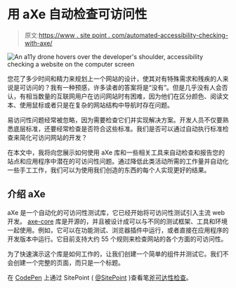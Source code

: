 # 用 aXe 自动检查可访问性

> 原文:[https://www . site point . com/automated-accessibility-checking-with-axe/](https://www.sitepoint.com/automated-accessibility-checking-with-axe/)

![An a11y drone hovers over the developer's shoulder, accessibility checking a website on the computer screen](../Images/b533ca7d19274889e6d29d0cdba235ce.png)

您花了多少时间和精力来规划上一个网站的设计，使其对有特殊需求和残疾的人来说是可访问的？我有一种预感，许多读者的答案将是“没有”。但是几乎没有人会否认，有相当数量的互联网用户在访问网站时有困难，因为他们在区分颜色、阅读文本、使用鼠标或者只是在复杂的网站结构中导航时存在问题。

易访问性问题经常被忽略，因为需要检查它们并实现解决方案。开发人员不仅要熟悉底层标准，还要经常检查是否符合这些标准。我们是否可以通过自动执行标准检查来简化可访问网站的开发？

在本文中，我将向您展示如何使用 aXe 库和一些相关工具来自动检查和报告您的站点和应用程序中潜在的可访问性问题。通过降低此类活动所需的工作量并自动化一些手工工作，我们可以为使用我们创造的东西的每个人实现更好的结果。

## 介绍 aXe

aXe 是一个自动化的可访问性测试库，它已经开始将可访问性测试引入主流 web 开发。 [axe-core](https://github.com/dequelabs/axe-core) 库是开源的，并且被设计成可以与不同的测试框架、工具和环境一起使用。例如，它可以在功能测试、浏览器插件中运行，或者直接在应用程序的开发版本中运行。它目前支持大约 55 个规则来检查网站的各个方面的可访问性。

为了快速演示这个库是如何工作的，让我们创建一个简单的组件并测试它。我们不会创建一个完整的页面，而只是一个标题。

在 [CodePen](http://codepen.io) 上通过 SitePoint ( [@SitePoint](http://codepen.io/SitePoint) )查看笔[斧可达性检查](http://codepen.io/SitePoint/pen/OpaJeZ/)。